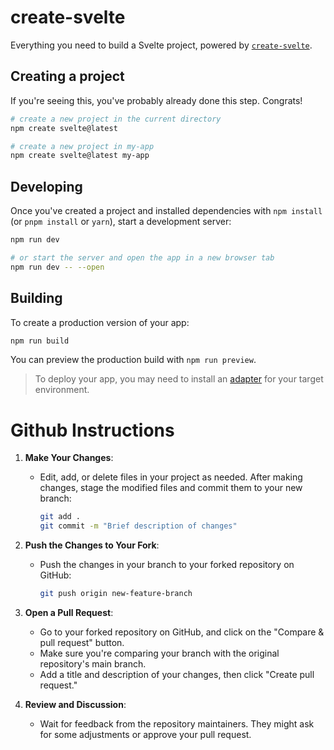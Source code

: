 # create-svelte

Everything you need to build a Svelte project, powered by [`create-svelte`](https://github.com/sveltejs/kit/tree/main/packages/create-svelte).

## Creating a project

If you're seeing this, you've probably already done this step. Congrats!

```bash
# create a new project in the current directory
npm create svelte@latest

# create a new project in my-app
npm create svelte@latest my-app
```

## Developing

Once you've created a project and installed dependencies with `npm install` (or `pnpm install` or `yarn`), start a development server:

```bash
npm run dev

# or start the server and open the app in a new browser tab
npm run dev -- --open
```

## Building

To create a production version of your app:

```bash
npm run build
```

You can preview the production build with `npm run preview`.

> To deploy your app, you may need to install an [adapter](https://kit.svelte.dev/docs/adapters) for your target environment.


# Github Instructions

1. **Make Your Changes**:

   - Edit, add, or delete files in your project as needed. After making changes, stage the modified files and commit them to your new branch:
     ```bash
     git add .
     git commit -m "Brief description of changes"
     ```

2. **Push the Changes to Your Fork**:

   - Push the changes in your branch to your forked repository on GitHub:
     ```bash
     git push origin new-feature-branch
     ```

3. **Open a Pull Request**:

   - Go to your forked repository on GitHub, and click on the "Compare & pull request" button.
   - Make sure you're comparing your branch with the original repository's main branch.
   - Add a title and description of your changes, then click "Create pull request."

4. **Review and Discussion**:
   - Wait for feedback from the repository maintainers. They might ask for some adjustments or approve your pull request.
